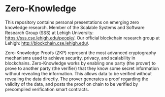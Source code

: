 # Zero-Knowledge

This repository contains personal presentations on emerging zero knowledge research. Member of the Scalable Systems and Software Research Group (SSS) at Lehigh University: https://sss.cse.lehigh.edu/people/. Our official blockchain research group at Lehigh: http://blockchain.cse.lehigh.edu/.

Zero-Knowledge Proofs (ZKP) represent the most advanced cryptography mechanisms used to achieve security, privacy, and scalability in blockchains. Zero-Knowledge works by enabling one party (the prover) to prove to another party (the verifier) that they know some secret information without revealing the information. This allows data to be verified without revealing the data directly. The prover generates a proof regarding the validity of the data, and posts the proof on chain to be verified by precompiled verification smart contracts. 

